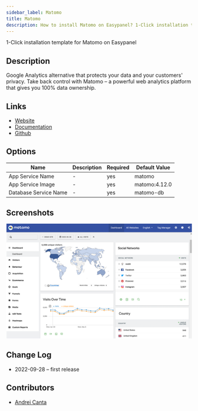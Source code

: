 ```yaml
---
sidebar_label: Matomo
title: Matomo
description: How to install Matomo on Easypanel? 1-Click installation template for Matomo on Easypanel
---
```


<!-- generated -->

1-Click installation template for Matomo on Easypanel

## Description

Google Analytics alternative that protects your data and your customers&#39; privacy. Take back control with Matomo – a powerful web analytics platform that gives you 100% data ownership.

## Links

- [Website](https://matomo.org/)
- [Documentation](https://matomo.org/guide/installation-maintenance/matomo-on-premise-self-hosted/)
- [Github](https://github.com/matomo-org/matomo)

## Options

Name | Description | Required | Default Value
-|-|-|-
App Service Name | - | yes | matomo
App Service Image | - | yes | matomo:4.12.0
Database Service Name | - | yes | matomo-db

## Screenshots

![Matomo Screenshot](./assets/screenshot.png)

## Change Log

- 2022-09-28 – first release

## Contributors

- [Andrei Canta](https://github.com/deiucanta)
